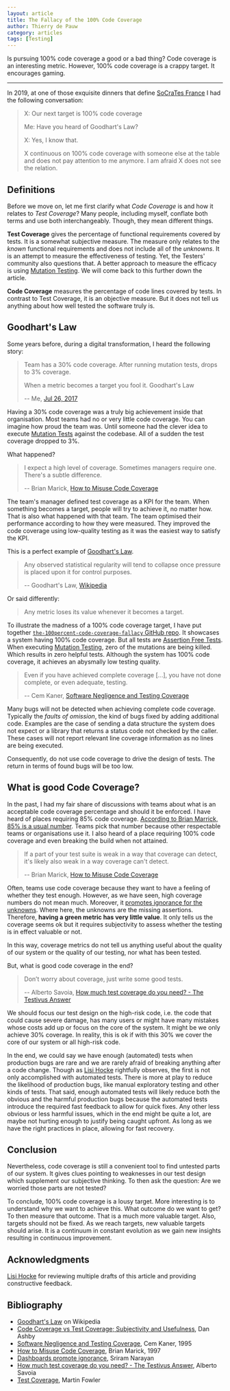 ```yaml
---
layout: article
title: The Fallacy of the 100% Code Coverage
author: Thierry de Pauw
category: articles
tags: [Testing]
---
```


Is pursuing 100% code coverage a good or a bad thing? Code coverage is an interesting metric. However, 100% code coverage is a crappy target. It encourages gaming.

---

In 2019, at one of those exquisite dinners that define [SoCraTes France](https://socrates-fr.github.io/) I had the following conversation:

> X: Our next target is 100% code coverage
>
> Me: Have you heard of Goodhart's Law?
>
> X: Yes, I know that.
>
> X continuous on 100% code coverage with someone else at the table and does not pay attention to me anymore. I am afraid X does not see the relation.

## Definitions

Before we move on, let me first clarify what *Code Coverage* is and how it relates to *Test Coverage*? Many people, including myself, conflate both terms and use both interchangeably. Though, they mean different things.

**Test Coverage** gives the percentage of functional requirements covered by tests. It is a somewhat subjective measure. The measure only relates to the *known* functional requirements and does not include all of the *unknowns*. It is an attempt to measure the effectiveness of testing. Yet, the Testers' community also questions that. A better approach to measure the efficacy is using [Mutation Testing](https://en.wikipedia.org/wiki/Mutation_testing). We will come back to this further down the article.

**Code Coverage** measures the percentage of code lines covered by tests. In contrast to Test Coverage, it is an objective measure. But it does not tell us anything about how well tested the software truly is.

## Goodhart's Law

Some years before, during a digital transformation, I heard the following story:

> Team has a 30% code coverage. After running mutation tests, drops to 3% coverage.
>
> When a metric becomes a target you fool it. Goodhart's Law
>
> -- Me, [Jul 26, 2017](https://twitter.com/tdpauw/status/890112157450481664)

Having a 30% code coverage was a truly big achievement inside that organisation. Most teams had no or very little code coverage. You can imagine how proud the team was. Until someone had the clever idea to execute [Mutation Tests](https://en.wikipedia.org/wiki/Mutation_testing) against the codebase. All of a sudden the test coverage dropped to 3%.

What happened?

> I expect a high level of coverage. Sometimes managers require one. There's a subtle difference.
>
> -- Brian Marick, [How to Misuse Code Coverage](http://www.exampler.com/testing-com/writings/coverage.pdf)

The team's manager defined test coverage as a KPI for the team. When something becomes a target, people will try to achieve it, no matter how. That is also what happened with that team. The team optimised their performance according to how they were measured. They improved the code coverage using low-quality testing as it was the easiest way to satisfy the KPI.

This is a perfect example of [Goodhart's Law](https://en.wikipedia.org/wiki/Goodhart%27s_law).

> Any observed statistical regularity will tend to collapse once pressure is placed upon it for control purposes.
>
> -- Goodhart's Law, [Wikipedia](https://en.wikipedia.org/wiki/Goodhart%27s_law)

Or said differently:

> Any metric loses its value whenever it becomes a target.

To illustrate the madness of a 100% code coverage target, I have put together  [`the-100percent-code-coverage-fallacy` GitHub repo](https://github.com/thinkinglabs/the-100percent-code-coverage-fallacy). It showcases a system having 100% code coverage. But all tests are [Assertion Free Tests](https://martinfowler.com/bliki/AssertionFreeTesting.html). When executing [Mutation Testing](https://en.wikipedia.org/wiki/Mutation_testing), zero of the mutations are being killed. Which results in zero helpful tests. Although the system has 100% code coverage, it achieves an abysmally low testing quality.

> Even if you have achieved complete coverage [...], you have not done complete, or even adequate, testing.
>
> -- Cem Kaner, [Software Negligence and Testing Coverage](http://kaner.com/pdfs/negligence_and_testing_coverage.pdf)

Many bugs will not be detected when achieving complete code coverage. Typically the *faults of omission*, the kind of bugs fixed by adding additional code. Examples are the case of sending a data structure the system does not expect or a library that returns a status code not checked by the caller. These cases will not report relevant line coverage information as no lines are being executed.

Consequently, do not use code coverage to drive the design of tests. The return in terms of found bugs will be too low.

## What is good Code Coverage?

In the past, I had my fair share of discussions with teams about what is an acceptable code coverage percentage and should it be enforced. I have heard of places requiring 85% code coverage. [According to Brian Marrick, 85% is a usual number](http://www.exampler.com/testing-com/writings/coverage.pdf). Teams pick that number because other respectable teams or organisations use it. I also heard of a place requiring 100% code coverage and even breaking the build when not attained.

> If a part of your test suite is weak in a way that coverage can detect, it's likely also weak in a way coverage can't detect.
>
> -- Brian Marick, [How to Misuse Code Coverage](http://www.exampler.com/testing-com/writings/coverage.pdf)

Often, teams use code coverage because they want to have a feeling of whether they test enough. However, as we have seen, high coverage numbers do not mean much. Moreover, it [promotes ignorance for the unknowns](https://sriramnarayan.blogspot.com/2011/04/dashboards-promote-ignorance.html?m=0). Where here, the unknowns are the missing assertions. Therefore, **having a green metric has very little value**. It only tells us the coverage seems ok but it requires subjectivity to assess whether the testing is in effect valuable or not.

In this way, coverage metrics do not tell us anything useful about the quality of our system or the quality of our testing, nor what has been tested.

But, what is good code coverage in the end?

> Don’t worry about coverage, just write some good tests.
>
> -- Alberto Savoia, [How much test coverage do you need? - The Testivus Answer](https://getpocket.com/read/154805457)

We should focus our test design on the high-risk code, i.e. the code that could cause severe damage, has many users or might have many mistakes whose costs add up or focus on the core of the system. It might be we only achieve 30% coverage. In reality, this is ok if with this 30% we cover the core of our system or all high-risk code.

In the end, we could say we have enough (automated) tests when production bugs are rare and we are rarely afraid of breaking anything after a code change. Though as [Lisi Hocke](https://twitter.com/lisihocke) rightfully observes, the first is not only accomplished with automated tests. There is more at play to reduce the likelihood of production bugs, like manual exploratory testing and other kinds of tests. That said, enough automated tests will likely reduce both the obvious and the harmful production bugs because the automated tests introduce the required fast feedback to allow for quick fixes. Any other less obvious or less harmful issues, which in the end might be quite a lot, are maybe not hurting enough to justify being caught upfront. As long as we have the right practices in place, allowing for fast recovery.

## Conclusion

Nevertheless, code coverage is still a convenient tool to find untested parts of our system. It gives clues pointing to weaknesses in our test design which supplement our subjective thinking. To then ask the question: Are we worried those parts are not tested?

To conclude, 100% code coverage is a lousy target. More interesting is to understand why we want to achieve this. What outcome do we want to get? To then measure that outcome. That is a much more valuable target. Also, targets should not be fixed. As we reach targets, new valuable targets should arise. It is a continuum in constant evolution as we gain new insights resulting in continuous improvement.

## Acknowledgments

[Lisi Hocke](https://twitter.com/lisihocke) for reviewing multiple drafts of this article and providing constructive feedback.

## Bibliography

- [Goodhart's Law](https://en.wikipedia.org/wiki/Goodhart%27s_law) on Wikipedia
- [Code Coverage vs Test Coverage; Subjectivity and Usefulness](https://danashby.co.uk/2019/02/14/code-coverage-vs-test-coverage/), Dan Ashby
- [Software Negligence and Testing Coverage](http://kaner.com/pdfs/negligence_and_testing_coverage.pdf), Cem Kaner, 1995
- [How to Misuse Code Coverage](http://www.exampler.com/testing-com/writings/coverage.pdf), Brian Marick, 1997
- [Dashboards promote ignorance](https://sriramnarayan.blogspot.com/2011/04/dashboards-promote-ignorance.html?m=0), Sriram Narayan
- [How much test coverage do you need? - The Testivus Answer](https://developertesting.com/archives/month200705/20070504-000425.html), Alberto Savoia
- [Test Coverage](https://martinfowler.com/bliki/TestCoverage.html), Martin Fowler
